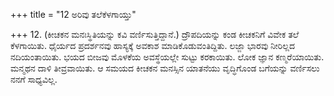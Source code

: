 +++
title = "12 ಅರಿವು ತಲೆಕೆಳಗಾಯ್ತು"

+++
12. (ಕೀಚಕನ ಮನಃಸ್ಥಿತಿಯನ್ನು ಕವಿ ವರ್ಣಿಸುತ್ತಿದ್ದಾನೆ.) ದ್ರೌಪದಿಯನ್ನು ಕಂಡ ಕೀಚಕನಿಗೆ ವಿವೇಕ ತಲೆ ಕೆಳಗಾಯಿತು. ಧೈರ್ಯದ ಪ್ರದರ್ಶನವು ಹಾಸ್ಯಕ್ಕೆ ಅವಕಾಶ ಮಾಡಿಕೊಡುವಂತಿದ್ದಿತು. ಲಜ್ಜಾ ಭಾರವು ನೀರಿಲ್ಲದ ನದಿಯಂತಾಯಿತು. ಭಯದ ಬೀಜವು ಮೊಳಕೆಯ ಅವಸ್ಥೆಯಲ್ಲೇ ಸುಟ್ಟು ಕರಕಾಯಿತು. ಲೋಕ ಜ್ಞಾನ ಕಣ್ಮರೆಯಾಯಿತು. ಮನ್ಮಥನ ದಾಳಿ ತೀವ್ರವಾಯಿತು. ಆ ಸಮಯದ ಕೀಚಕನ ಮನಸ್ಸಿನ ಯಾತನೆಯು ವೃದ್ಧಿಗೊಂಡ ಬಗೆಯನ್ನು ವರ್ಣಿಸಲು ನನಗೆ ಸಾಧ್ಯವಿಲ್ಲ.